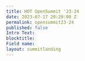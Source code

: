 ```yaml
---
title: HOT OpenSummit '23-24
date: 2023-07-17 20:29:00 Z
permalink: opensummit23-24
published: false
Intro Text: 
blocktitle: 
Field name: 
layout: summitlanding
---
```


